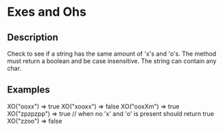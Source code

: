 # Exes and Ohs

## Description

Check to see if a string has the same amount of 'x's and 'o's. The method must return a boolean and be case insensitive. The string can contain any char.

## Examples

XO("ooxx") => true
XO("xooxx") => false
XO("ooxXm") => true
XO("zpzpzpp") => true // when no 'x' and 'o' is present should return true
XO("zzoo") => false